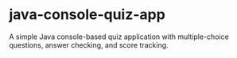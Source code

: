 # java-console-quiz-app
A simple Java console-based quiz application with multiple-choice questions, answer checking, and score tracking.
